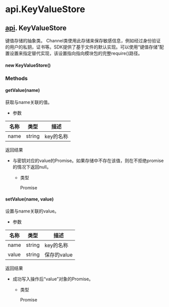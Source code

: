 # api.KeyValueStore

## [api](https://hyperledger.github.io/fabric-sdk-node/release-1.4/module-api.html). KeyValueStore

键值存储的抽象类。 Channel类使用此存储来保存敏感信息，例如经过身份验证的用户的私钥，证书等。SDK提供了基于文件的默认实现。可以使用“键值存储”配置设置来指定替代实现，该设置指向指向模块包的完整require()路径。

#### new KeyValueStore()

### Methods

#### getValue(name)

获取与name关联的值。

- 参数

| 名称 | 类型   | 描述      |
| ---- | ------ | --------- |
| name | string | key的名称 |

返回结果

- 与密钥对应的value的Promise。如果存储中不存在该值，则在不拒绝promise的情况下返回null。

  - 类型

    Promise

#### setValue(name, value)

设置与name关联的value。

- 参数

| 名称  | 类型   | 描述        |
| ----- | ------ | ----------- |
| name  | string | key的名称   |
| value | string | 保存的value |

返回结果

- 成功写入操作后“value”对象的Promise。

  - 类型

    Promise